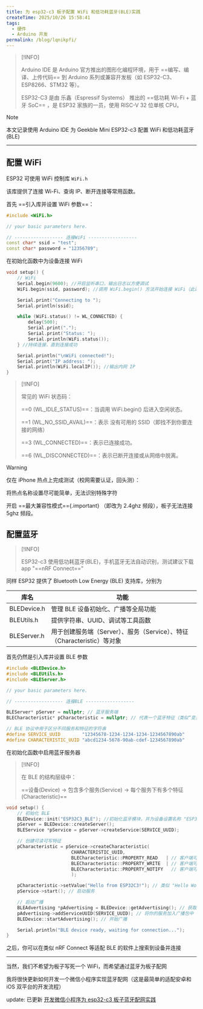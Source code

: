 ```yaml
---
title: 为 esp32-c3 板子配置 WiFi 和低功耗蓝牙(BLE)实践
createTime: 2025/10/26 15:58:41
tags:
  - 硬件
  - Arduino 开发
permalink: /blog/lqnikpfi/
---
```


> [!INFO]
>
> Arduino IDE 是 Arduino 官方推出的图形化编程环境，用于 ==编写、编译、上传代码== 到 Arduino 系列或兼容开发板（如 ESP32-C3、ESP8266、STM32 等）。
>
> ESP32-C3 是由 乐鑫（Espressif Systems） 推出的 ==低功耗 Wi-Fi + 蓝牙 SoC== ，是 ESP32 家族的一员，使用 RISC-V 32 位单核 CPU。

> [!NOTE]
>
> 本文记录使用 Arduino IDE 为 Geekble Mini ESP32-c3 配置 WiFi 和低功耗蓝牙(BLE)

---

## 配置 WiFi

ESP32 可使用 WiFi 控制库 `WiFi.h`

该库提供了连接 Wi-Fi、查询 IP、断开连接等常用函数。

首先 ==引入库并设置 WiFi 参数==：

```cpp
#include <WiFi.h>

// your basic parameters here.

// ------------------ 连接WiFi ------------------
const char* ssid = "test";
const char* password = "12356789";
```

在初始化函数中为设备连接 WiFi

```cpp
void setup() {
    // WiFi
    Serial.begin(9600); //开启监听串口，输出日志以方便调试
    WiFi.begin(ssid, password); //调用 WiFi.begin() 方法开始连接 WiFi（此过程异步）

    Serial.print("Connecting to ");
    Serial.println(ssid);

    while (WiFi.status() != WL_CONNECTED) {
        delay(500);
        Serial.print(".");
        Serial.print("Status: ");
        Serial.println(WiFi.status());
    } //持续连接，直到连接成功

    Serial.println("\nWiFi connected!");
    Serial.print("IP address: ");
    Serial.println(WiFi.localIP()); //输出内网 IP
}
```
> [!INFO]
> 
> 常见的 WiFi 状态码：
>
> ==0 (WL_IDLE_STATUS)==：当调用 WiFi.begin() 后进入空闲状态。 
>
> ==1 (WL_NO_SSID_AVAIL)==：表示 没有可用的 SSID（即找不到你要连接的网络） 
> 
> ==3 (WL_CONNECTED)==：表示已连接成功。 
>
> ==6 (WL_DISCONNECTED)==：表示已断开连接或从网络中脱离。 

> [!WARNING]
>
> 仅在 iPhone 热点上完成测试（校网需要认证，回头测）：
>
> 将热点名称设置尽可能简单，无法识别特殊字符
>
> 开启 ==最大兼容性模式=={.important} （即改为 2.4ghz 频段），板子无法连接 5ghz 频段。

## 配置蓝牙

> [!INFO]
>
> ESP32-c3 使用低功耗蓝牙(BLE)，手机蓝牙无法自动识别，测试建议下载 app "==nRF Connect=="

同样 ESP32 提供了 Bluetooth Low Energy (BLE) 支持库，分别为

| 库名 | 功能 |
| --- | --- |
| BLEDevice.h | 管理 BLE 设备初始化、广播等全局功能 |
| BLEUtils.h | 提供字符串、UUID、调试等工具函数 |
| BLEServer.h | 用于创建服务端（Server）、服务（Service）、特征（Characteristic）等对象 |

首先仍然是引入库并设置 BLE 参数

```cpp
#include <BLEDevice.h>
#include <BLEUtils.h>
#include <BLEServer.h>

// your basic parameters here.

// ------------------ 连接BLE ------------------

BLEServer* pServer = nullptr; // 蓝牙服务端
BLECharacteristic* pCharacteristic = nullptr; // 代表一个蓝牙特征（类似“变量”，用于与客户端交换数据）

// BLE 协议中用于区分不同服务和特征的字符串
#define SERVICE_UUID        "12345678-1234-1234-1234-1234567890ab" 
#define CHARACTERISTIC_UUID "abcd1234-5678-90ab-cdef-1234567890ab"
```

在初始化函数中启用蓝牙服务器

> [!INFO]
>
> 在 BLE 的结构层级中：
>
> ==设备(Device) → 包含多个服务(Service) → 每个服务下有多个特征(Characteristic)==

```cpp
void setup() {
    // 初始化 BLE
    BLEDevice::init("ESP32C3_BLE"); //初始化蓝牙模块，并为设备设置名称 "ESP32C3_BLE"
    pServer = BLEDevice::createServer();
    BLEService *pService = pServer->createService(SERVICE_UUID);

    // 创建可读可写特征
    pCharacteristic = pService->createCharacteristic(
                        CHARACTERISTIC_UUID,
                        BLECharacteristic::PROPERTY_READ   | // 客户端可以读取数据
                        BLECharacteristic::PROPERTY_WRITE  | // 客户端可以写入数据
                        BLECharacteristic::PROPERTY_NOTIFY   // 客户端可以接收服务端的通知
                        );

    pCharacteristic->setValue("Hello from ESP32C3!"); // 类似 "Hello World!"
    pService->start(); // 启动服务

    // 启动广播
    BLEAdvertising *pAdvertising = BLEDevice::getAdvertising(); // 获取广播对象
    pAdvertising->addServiceUUID(SERVICE_UUID); // 将你的服务加入广播包中
    BLEDevice::startAdvertising(); // 开始广播

    Serial.println("BLE device ready, waiting for connection...");
}
```

之后，你可以在类似 nRF Connect 等适配 BLE 的软件上搜索到设备并连接

---

当然，我们不希望为板子写死一个 WiFi，而希望通过蓝牙为板子配网

我将很快更新如何开发一个微信小程序实现蓝牙配网（这是最简单的适配安卓和 iOS 双平台的开发流程）

update: 已更新 [开发微信小程序为 esp32-c3 板子蓝牙配网实践](./configure-wifi-for-esp32-c3-with-applet.md)